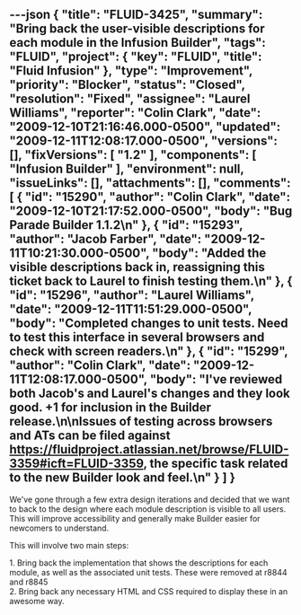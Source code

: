 ---json
{
  "title": "FLUID-3425",
  "summary": "Bring back the user-visible descriptions for each module in the Infusion Builder",
  "tags": "FLUID",
  "project": {
    "key": "FLUID",
    "title": "Fluid Infusion"
  },
  "type": "Improvement",
  "priority": "Blocker",
  "status": "Closed",
  "resolution": "Fixed",
  "assignee": "Laurel Williams",
  "reporter": "Colin Clark",
  "date": "2009-12-10T21:16:46.000-0500",
  "updated": "2009-12-11T12:08:17.000-0500",
  "versions": [],
  "fixVersions": [
    "1.2"
  ],
  "components": [
    "Infusion Builder"
  ],
  "environment": null,
  "issueLinks": [],
  "attachments": [],
  "comments": [
    {
      "id": "15290",
      "author": "Colin Clark",
      "date": "2009-12-10T21:17:52.000-0500",
      "body": "Bug Parade Builder 1.1.2\n"
    },
    {
      "id": "15293",
      "author": "Jacob Farber",
      "date": "2009-12-11T10:21:30.000-0500",
      "body": "Added the visible descriptions back in, reassigning this ticket back to Laurel to finish testing them.\n"
    },
    {
      "id": "15296",
      "author": "Laurel Williams",
      "date": "2009-12-11T11:51:29.000-0500",
      "body": "Completed changes to unit tests. Need to test this interface in several browsers and check with screen readers.\n"
    },
    {
      "id": "15299",
      "author": "Colin Clark",
      "date": "2009-12-11T12:08:17.000-0500",
      "body": "I've reviewed both Jacob's and Laurel's changes and they look good. +1 for inclusion in the Builder release.\n\nIssues of testing across browsers and ATs can be filed against <https://fluidproject.atlassian.net/browse/FLUID-3359#icft=FLUID-3359>, the specific task related to the new Builder look and feel.\n"
    }
  ]
}
---
We've gone through a few extra design iterations and decided that we want to back to the design where each module description is visible to all users. This will improve accessibility and generally make Builder easier for newcomers to understand.

This will involve two main steps:

1\. Bring back the implementation that shows the descriptions for each module, as well as the associated unit tests. These were removed at r8844 and r8845\
2\. Bring back any necessary HTML and CSS required to display these in an awesome way.

        